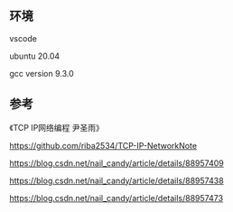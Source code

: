 ## 环境

vscode

ubuntu 20.04

gcc version 9.3.0

## 参考

《TCP IP网络编程 尹圣雨》

https://github.com/riba2534/TCP-IP-NetworkNote

https://blog.csdn.net/nail_candy/article/details/88957409

https://blog.csdn.net/nail_candy/article/details/88957438

https://blog.csdn.net/nail_candy/article/details/88957473